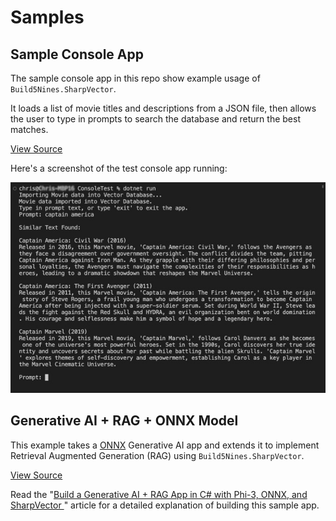 # Samples

## Sample Console App

The sample console app in this repo show example usage of `Build5Nines.SharpVector`.

It loads a list of movie titles and descriptions from a JSON file, then allows the user to type in prompts to search the database and return the best matches.

[View Source](https://github.com/Build5Nines/SharpVector/blob/main/src/ConsoleTest/Program.cs)

Here's a screenshot of the test console app running:

![Screenshot of sample console app in the terminal](images/samples/build5nines-sharpvector-console-screenshot.jpg)

## Generative AI + RAG + ONNX Model

This example takes a [ONNX](https://onnxruntime.ai/docs/get-started/with-csharp.html) Generative AI app and extends it to implement Retrieval Augmented Generation (RAG) using `Build5Nines.SharpVector`.

[View Source](https://github.com/Build5Nines/SharpVector/blob/main/samples/genai-rag-onnx/Program.cs)

Read the "[Build a Generative AI + RAG App in C# with Phi-3, ONNX, and SharpVector
](https://build5nines.com/build-a-generative-ai-rag-app-in-c-with-phi-3-onnx-and-sharpvector/)" article for a detailed explanation of building this sample app.
